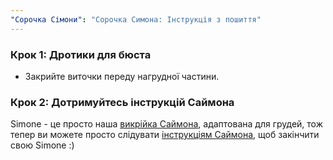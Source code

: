 ```yaml
---
"Сорочка Сімони": "Сорочка Симона: Інструкція з пошиття"
---
```


### Крок 1: Дротики для бюста

- Закрийте виточки переду нагрудної частини.

### Крок 2: Дотримуйтесь інструкцій Саймона

<Note>

Simone - це просто наша [викрійка Саймона](/designs/simon/), адаптована для грудей, тож тепер ви можете просто слідувати [інструкціям Саймона](/docs/patterns/simon/instructions), щоб закінчити свою Simone :)

</Note>
